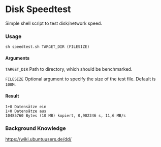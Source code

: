 # Disk Speedtest

Simple shell script to test disk/network speed.

### Usage

```
sh speedtest.sh TARGET_DIR (FILESIZE)
```

#### Arguments
`TARGET_DIR` Path to directory, which should be benchmarked.

`FILESIZE` Optional argument to specify the size of the test file. Default is `100M`.

#### Result

```
1+0 Datensätze ein
1+0 Datensätze aus
10485760 Bytes (10 MB) kopiert, 0,902346 s, 11,6 MB/s
```

### Background Knowledge
https://wiki.ubuntuusers.de/dd/